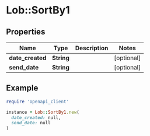 # Lob::SortBy1

## Properties

| Name | Type | Description | Notes |
| ---- | ---- | ----------- | ----- |
| **date_created** | **String** |  | [optional] |
| **send_date** | **String** |  | [optional] |

## Example

```ruby
require 'openapi_client'

instance = Lob::SortBy1.new(
  date_created: null,
  send_date: null
)
```

